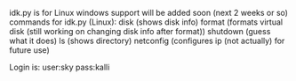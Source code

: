 idk.py is for Linux
windows support will be added soon (next 2 weeks or so)
commands for idk.py (Linux):
disk (shows disk info)
format (formats virtual disk (still working on changing disk info after format))
shutdown (guess what it does)
ls (shows directory)
netconfig (configures ip (not actually) for future use)


Login is: user:sky pass:kalli
